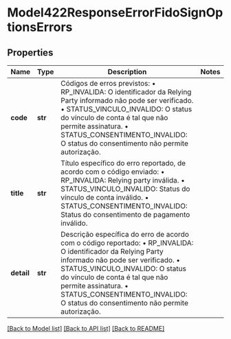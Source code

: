 # Model422ResponseErrorFidoSignOptionsErrors

## Properties
Name | Type | Description | Notes
------------ | ------------- | ------------- | -------------
**code** | **str** | Códigos de erros previstos:  • RP_INVALIDA: O identificador da Relying Party informado não pode ser verificado.  • STATUS_VINCULO_INVALIDO: O status do vínculo de conta é tal que não permite assinatura.   • STATUS_CONSENTIMENTO_INVALIDO: O status do consentimento não permite autorização.  | 
**title** | **str** | Título específico do erro reportado, de acordo com o código enviado:  • RP_INVALIDA: Relying party inválida.  • STATUS_VINCULO_INVALIDO: Status do vínculo de conta inválido.  • STATUS_CONSENTIMENTO_INVALIDO: Status do consentimento de pagamento inválido.  | 
**detail** | **str** | Descrição específica do erro de acordo com o código reportado:  • RP_INVALIDA: O identificador da Relying Party informado não pode ser verificado.  • STATUS_VINCULO_INVALIDO: O status do vínculo de conta é tal que não permite assinatura.   • STATUS_CONSENTIMENTO_INVALIDO: O status do consentimento não permite autorização.  | 

[[Back to Model list]](../README.md#documentation-for-models) [[Back to API list]](../README.md#documentation-for-api-endpoints) [[Back to README]](../README.md)

